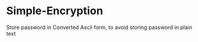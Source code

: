 # Simple-Encryption
Store password in Converted Ascii form, to avoid storing password in plain text
